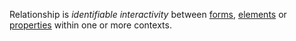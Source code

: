 Relationship is *identifiable interactivity* between [forms](https://github.com/gcassel/Modular-Organization-Terminology/blob/master/terms/form.md), [elements](https://github.com/gcassel/Modular-Organization-Terminology/blob/master/terms/element.md) or [properties](https://github.com/gcassel/Modular-Organization-Terminology/blob/master/terms/property.md) within one or more contexts.
